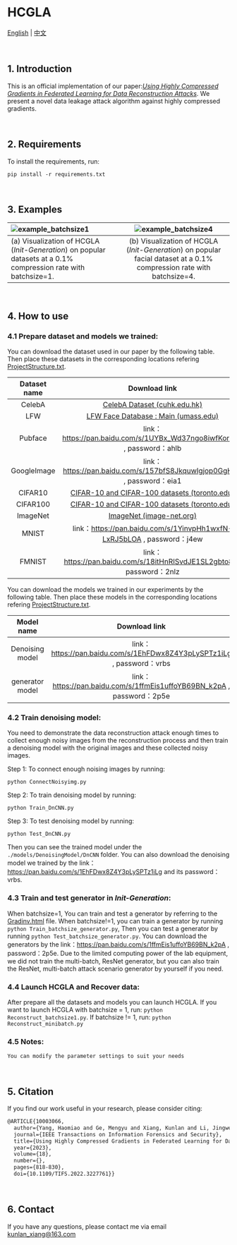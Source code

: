 # HCGLA

[English](README.md) | [中文](README_zh.md)

<br/>

## 1. Introduction

This is an official implementation of our paper:*[Using Highly Compressed Gradients in Federated Learning for Data Reconstruction Attacks](https://ieeexplore.ieee.org/document/10003066)*. We present a novel data leakage attack algorithm against highly compressed gradients.

<br/>

## 2. Requirements

To install the requirements, run:

```shell
pip install -r requirements.txt
```

<br/>

## 3. Examples

| ![example_batchsize1](readmeimg/example_batchsize1.png)      |   ![example_batchsize4](readmeimg/example_batchsize4.png)    |
| :----------------------------------------------------------- | :----------------------------------------------------------: |
| (a) Visualization of HCGLA (*Init-Generation*) on  popular datasets at a 0.1% compression rate with batchsize=1. | (b) Visualization of HCGLA (*Init-Generation*) on  popular facial dataset at a 0.1% compression rate with batchsize=4. |

<br/>

## 4. How to use

### 4.1 Prepare dataset and models we trained:

You can download the dataset used in our paper by the following table. Then place these datasets in the corresponding locations refering  [ProjectStructure.txt](ProjectStructure.txt).

| Dataset name |                        Download link                         |
| :----------: | :----------------------------------------------------------: |
|    CelebA    | [CelebA Dataset (cuhk.edu.hk)](http://mmlab.ie.cuhk.edu.hk/projects/CelebA.html) |
|     LFW      | [LFW Face Database : Main (umass.edu)](http://vis-www.cs.umass.edu/lfw/) |
|   Pubface    | link：https://pan.baidu.com/s/1UYBx_Wd37ngo8iwfKoranQ , password：ahlb |
| GoogleImage  | link：https://pan.baidu.com/s/157bfS8JkquwIgjop0GgHEQ , password：eia1 |
|   CIFAR10    | [CIFAR-10 and CIFAR-100 datasets (toronto.edu)](http://www.cs.toronto.edu/~kriz/cifar.html) |
|   CIFAR100   | [CIFAR-10 and CIFAR-100 datasets (toronto.edu)](http://www.cs.toronto.edu/~kriz/cifar.html) |
|   ImageNet   |      [ImageNet (image-net.org)](https://image-net.org/)      |
|    MNIST     | link：https://pan.baidu.com/s/1YinvpHh1wxfN-LxRJ5bLOA , password：j4ew |
|    FMNIST    | link：https://pan.baidu.com/s/18itHnRISvdJE1SL2gbto8g , password：2nlz |

You can download the models we trained in our experiments by the following table. Then place these models in the corresponding locations refering [ProjectStructure.txt](ProjectStructure.txt).

|   Model name    |                        Download link                         |
| :-------------: | :----------------------------------------------------------: |
| Denoising model | link：https://pan.baidu.com/s/1EhFDwx8Z4Y3pLySPTz1iLg , password：vrbs |
| generator model | link：https://pan.baidu.com/s/1ffmEis1uffoYB69BN_k2pA , password：2p5e |

### 4.2 Train denoising model:

You need to demonstrate the data reconstruction attack enough times to collect enough noisy images from the reconstruction process and then train a denoising model with the original images and these collected noisy images.

Step 1: To connect enough noising images by running:

```shell
python ConnectNoisyimg.py
```

Step 2: To train denoising model by running:

```shell
python Train_DnCNN.py
```

Step 3: To test denoising model by running:

```shell
python Test_DnCNN.py
```

Then you can see the trained model under the `./models/DenoisingModel/DnCNN` folder.  You can also download the denoising model we trained by the link：https://pan.baidu.com/s/1EhFDwx8Z4Y3pLySPTz1iLg and its password：vrbs.

### 4.3 Train and test generator in *Init-Generation*:

When batchsize=1, You can train and test a generator by referring to the  [Gradinv.html](https://superx612.github.io/2023/03/28/Gradinv/) file. When batchsize!=1, you can train a generator by running `python Train_batchsize_generator.py`, Then you can test a generator by running `python Test_batchsize_generator.py`. You can download the generators by the link：https://pan.baidu.com/s/1ffmEis1uffoYB69BN_k2pA , password：2p5e. Due to the limited computing power of the lab equipment, we did not train the multi-batch, ResNet generator, but you can also train the ResNet, multi-batch attack scenario generator by yourself if you need.

### 4.4 Launch HCGLA and Recover data:

After prepare all the datasets and models you can launch HCGLA. If you want to launch HCGLA with batchsize = 1, run: `python Reconstruct_batchsize1.py`. If batchsize != 1, run: `python Reconstruct_minibatch.py`

### 4.5 Notes:

`You can modify the parameter settings to suit your needs`

<br/>

## 5. Citation

If you find our work useful in your research, please consider citing:

```latex
@ARTICLE{10003066,
  author={Yang, Haomiao and Ge, Mengyu and Xiang, Kunlan and Li, Jingwei},
  journal={IEEE Transactions on Information Forensics and Security}, 
  title={Using Highly Compressed Gradients in Federated Learning for Data Reconstruction Attacks}, 
  year={2023},
  volume={18},
  number={},
  pages={818-830},
  doi={10.1109/TIFS.2022.3227761}}
```

<br/>

## 6. Contact

If you have any questions, please contact me via email kunlan_xiang@163.com
